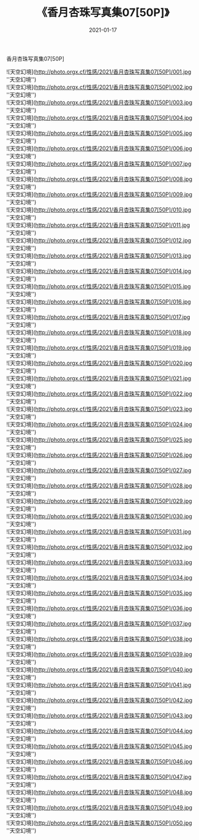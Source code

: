 ﻿---
layout: post
title: 《香月杏珠写真集07[50P]》
date: 2021-01-17
img: http://photo.orgx.cf/性感/2021/香月杏珠写真集07[50P]/000.jpg
tags: [美女,性感,泳衣]
---

香月杏珠写真集07[50P]



![天空幻境](http://photo.orgx.cf/性感/2021/香月杏珠写真集07[50P]/001.jpg ''天空幻境'')<br>
![天空幻境](http://photo.orgx.cf/性感/2021/香月杏珠写真集07[50P]/002.jpg ''天空幻境'')<br>
![天空幻境](http://photo.orgx.cf/性感/2021/香月杏珠写真集07[50P]/003.jpg ''天空幻境'')<br>
![天空幻境](http://photo.orgx.cf/性感/2021/香月杏珠写真集07[50P]/004.jpg ''天空幻境'')<br>
![天空幻境](http://photo.orgx.cf/性感/2021/香月杏珠写真集07[50P]/005.jpg ''天空幻境'')<br>
![天空幻境](http://photo.orgx.cf/性感/2021/香月杏珠写真集07[50P]/006.jpg ''天空幻境'')<br>
![天空幻境](http://photo.orgx.cf/性感/2021/香月杏珠写真集07[50P]/007.jpg ''天空幻境'')<br>
![天空幻境](http://photo.orgx.cf/性感/2021/香月杏珠写真集07[50P]/008.jpg ''天空幻境'')<br>
![天空幻境](http://photo.orgx.cf/性感/2021/香月杏珠写真集07[50P]/009.jpg ''天空幻境'')<br>
![天空幻境](http://photo.orgx.cf/性感/2021/香月杏珠写真集07[50P]/010.jpg ''天空幻境'')<br>
![天空幻境](http://photo.orgx.cf/性感/2021/香月杏珠写真集07[50P]/011.jpg ''天空幻境'')<br>
![天空幻境](http://photo.orgx.cf/性感/2021/香月杏珠写真集07[50P]/012.jpg ''天空幻境'')<br>
![天空幻境](http://photo.orgx.cf/性感/2021/香月杏珠写真集07[50P]/013.jpg ''天空幻境'')<br>
![天空幻境](http://photo.orgx.cf/性感/2021/香月杏珠写真集07[50P]/014.jpg ''天空幻境'')<br>
![天空幻境](http://photo.orgx.cf/性感/2021/香月杏珠写真集07[50P]/015.jpg ''天空幻境'')<br>
![天空幻境](http://photo.orgx.cf/性感/2021/香月杏珠写真集07[50P]/016.jpg ''天空幻境'')<br>
![天空幻境](http://photo.orgx.cf/性感/2021/香月杏珠写真集07[50P]/017.jpg ''天空幻境'')<br>
![天空幻境](http://photo.orgx.cf/性感/2021/香月杏珠写真集07[50P]/018.jpg ''天空幻境'')<br>
![天空幻境](http://photo.orgx.cf/性感/2021/香月杏珠写真集07[50P]/019.jpg ''天空幻境'')<br>
![天空幻境](http://photo.orgx.cf/性感/2021/香月杏珠写真集07[50P]/020.jpg ''天空幻境'')<br>
![天空幻境](http://photo.orgx.cf/性感/2021/香月杏珠写真集07[50P]/021.jpg ''天空幻境'')<br>
![天空幻境](http://photo.orgx.cf/性感/2021/香月杏珠写真集07[50P]/022.jpg ''天空幻境'')<br>
![天空幻境](http://photo.orgx.cf/性感/2021/香月杏珠写真集07[50P]/023.jpg ''天空幻境'')<br>
![天空幻境](http://photo.orgx.cf/性感/2021/香月杏珠写真集07[50P]/024.jpg ''天空幻境'')<br>
![天空幻境](http://photo.orgx.cf/性感/2021/香月杏珠写真集07[50P]/025.jpg ''天空幻境'')<br>
![天空幻境](http://photo.orgx.cf/性感/2021/香月杏珠写真集07[50P]/026.jpg ''天空幻境'')<br>
![天空幻境](http://photo.orgx.cf/性感/2021/香月杏珠写真集07[50P]/027.jpg ''天空幻境'')<br>
![天空幻境](http://photo.orgx.cf/性感/2021/香月杏珠写真集07[50P]/028.jpg ''天空幻境'')<br>
![天空幻境](http://photo.orgx.cf/性感/2021/香月杏珠写真集07[50P]/029.jpg ''天空幻境'')<br>
![天空幻境](http://photo.orgx.cf/性感/2021/香月杏珠写真集07[50P]/030.jpg ''天空幻境'')<br>
![天空幻境](http://photo.orgx.cf/性感/2021/香月杏珠写真集07[50P]/031.jpg ''天空幻境'')<br>
![天空幻境](http://photo.orgx.cf/性感/2021/香月杏珠写真集07[50P]/032.jpg ''天空幻境'')<br>
![天空幻境](http://photo.orgx.cf/性感/2021/香月杏珠写真集07[50P]/033.jpg ''天空幻境'')<br>
![天空幻境](http://photo.orgx.cf/性感/2021/香月杏珠写真集07[50P]/034.jpg ''天空幻境'')<br>
![天空幻境](http://photo.orgx.cf/性感/2021/香月杏珠写真集07[50P]/035.jpg ''天空幻境'')<br>
![天空幻境](http://photo.orgx.cf/性感/2021/香月杏珠写真集07[50P]/036.jpg ''天空幻境'')<br>
![天空幻境](http://photo.orgx.cf/性感/2021/香月杏珠写真集07[50P]/037.jpg ''天空幻境'')<br>
![天空幻境](http://photo.orgx.cf/性感/2021/香月杏珠写真集07[50P]/038.jpg ''天空幻境'')<br>
![天空幻境](http://photo.orgx.cf/性感/2021/香月杏珠写真集07[50P]/039.jpg ''天空幻境'')<br>
![天空幻境](http://photo.orgx.cf/性感/2021/香月杏珠写真集07[50P]/040.jpg ''天空幻境'')<br>
![天空幻境](http://photo.orgx.cf/性感/2021/香月杏珠写真集07[50P]/041.jpg ''天空幻境'')<br>
![天空幻境](http://photo.orgx.cf/性感/2021/香月杏珠写真集07[50P]/042.jpg ''天空幻境'')<br>
![天空幻境](http://photo.orgx.cf/性感/2021/香月杏珠写真集07[50P]/043.jpg ''天空幻境'')<br>
![天空幻境](http://photo.orgx.cf/性感/2021/香月杏珠写真集07[50P]/044.jpg ''天空幻境'')<br>
![天空幻境](http://photo.orgx.cf/性感/2021/香月杏珠写真集07[50P]/045.jpg ''天空幻境'')<br>
![天空幻境](http://photo.orgx.cf/性感/2021/香月杏珠写真集07[50P]/046.jpg ''天空幻境'')<br>
![天空幻境](http://photo.orgx.cf/性感/2021/香月杏珠写真集07[50P]/047.jpg ''天空幻境'')<br>
![天空幻境](http://photo.orgx.cf/性感/2021/香月杏珠写真集07[50P]/048.jpg ''天空幻境'')<br>
![天空幻境](http://photo.orgx.cf/性感/2021/香月杏珠写真集07[50P]/049.jpg ''天空幻境'')<br>
![天空幻境](http://photo.orgx.cf/性感/2021/香月杏珠写真集07[50P]/050.jpg ''天空幻境'')<br>